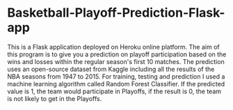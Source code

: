 # Basketball-Playoff-Prediction-Flask-app
  This is a Flask application deployed on Heroku online platform.
    The aim of this program is to give you a prediction on playoff participation based on the wins and losses within the regular season's first 10 matches.
    The prediction uses an open-source dataset from Kaggle including all the results of the NBA seasons from 1947 to 2015.
    For training, testing and prediction I used a machine learning algorithm called Random Forest Classifier.
    If the predicted value is 1, the team would participate in Playoffs, if the result is 0, the team is not likely to get in the Playoffs.
